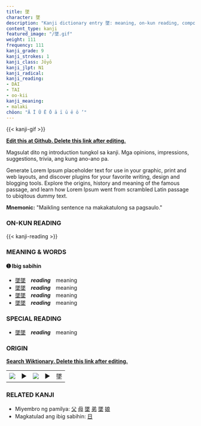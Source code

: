 ```yaml
---
title: 墜
character: 墜
description: "Kanji dictionary entry 墜: meaning, on-kun reading, compounds, origin, related kanji"
content_type: kanji
featured_image: "/墜.gif"
weight: 111
frequency: 111
kanji_grade: 9
kanji_strokes: 1
kanji_class: Jōyō
kanji_jlpt: N1
kanji_radical: 
kanji_reading: 
- DAI
- TAI
- oo-kii
kanji_meaning:
- malaki
chōon: "Ā Ī Ū Ē Ō ā ī ū ē ō ’"
---
```

[//]: # (Don't edit the line below. Kanji animated GIF code is automatically generated.)
{{< kanji-gif >}}

[//]: # (Edit below this line.)

**[Edit this at Github. Delete this link after editing.](https://github.com/tim0g/tim/tree/main/content/kanji/墜/index.md)**

Magsulat dito ng introduction tungkol sa kanji. Mga opinions, impressions, suggestions, trivia, ang kung ano-ano pa.

Generate Lorem Ipsum placeholder text for use in your graphic, print and web layouts, and discover plugins for your favorite writing, design and blogging tools. Explore the origins, history and meaning of the famous passage, and learn how Lorem Ipsum went from scrambled Latin passage to ubiqitous dummy text.
 
**Mnemonic:** "Maikling sentence na makakatulong sa pagsaulo."

### ON-KUN READING

[//]: # (Don't edit the line below. ON-KUN READING code is automatically generated.)
{{< kanji-reading >}}

### MEANING & WORDS

#### ➊ **Ibig sabihin**
  - [墜](../墜)[墜](../墜)　***reading***　meaning
  - [墜](../墜)[墜](../墜)　***reading***　meaning
  - [墜](../墜)[墜](../墜)　***reading***　meaning
  - [墜](../墜)[墜](../墜)　***reading***　meaning

### SPECIAL READING
  - [墜](../墜)[墜](../墜)　***reading***　meaning

### ORIGIN

**[Search Wiktionary. Delete this link after editing.](https://wiktionary.org/wiki/墜)**
<table class="kanji-table"><tr><td>
<img src="60px-墜-bronze.svg.png">
</td><td>▶</td><td>
<img src="60px-墜-oracle.svg.png">
</td><td>▶</td>
<td class="kanji-origin">墜</td>
</tr></table>

### RELATED KANJI
- Miyembro ng pamilya: [父](../父) [母](../母) [墜](../墜) [弟](../弟) [墜](../墜) [娘](../娘)
- Magkatulad ang ibig sabihin: [日](../日)
